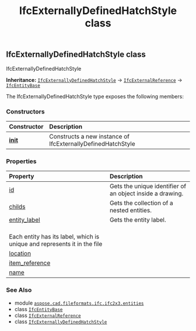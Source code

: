 ﻿---
title: IfcExternallyDefinedHatchStyle class
second_title: Aspose.CAD for Python via .NET API References
description: 
type: docs
weight: 2150
url: /python-net/aspose.cad.fileformats.ifc.ifc2x3.entities/ifcexternallydefinedhatchstyle/
is_root: false
---

## IfcExternallyDefinedHatchStyle class

IfcExternallyDefinedHatchStyle



**Inheritance:** [`IfcExternallyDefinedHatchStyle`](/cad/python-net/aspose.cad.fileformats.ifc.ifc2x3.entities/ifcexternallydefinedhatchstyle) → 
[`IfcExternalReference`](/cad/python-net/aspose.cad.fileformats.ifc.ifc2x3.entities/ifcexternalreference) → 
[`IfcEntityBase`](/cad/python-net/aspose.cad.fileformats.ifc/ifcentitybase)



The IfcExternallyDefinedHatchStyle type exposes the following members:

### Constructors
| Constructor | Description |
| :- | :- |
| [__init__](/cad/python-net/aspose.cad.fileformats.ifc.ifc2x3.entities/ifcexternallydefinedhatchstyle/__init__/#) | Constructs a new instance of IfcExternallyDefinedHatchStyle |


### Properties
| Property | Description |
| :- | :- |
| [id](/cad/python-net/aspose.cad.fileformats.ifc.ifc2x3.entities/ifcexternallydefinedhatchstyle/id) | Gets the unique identifier of an object inside a drawing. |
| [childs](/cad/python-net/aspose.cad.fileformats.ifc.ifc2x3.entities/ifcexternallydefinedhatchstyle/childs) | Gets the collection of a nested entities. |
| [entity_label](/cad/python-net/aspose.cad.fileformats.ifc.ifc2x3.entities/ifcexternallydefinedhatchstyle/entity_label) | Gets the entity label.<br/>Each entity has its label, which is unique and represents it in the file |
| [location](/cad/python-net/aspose.cad.fileformats.ifc.ifc2x3.entities/ifcexternallydefinedhatchstyle/location) |  |
| [item_reference](/cad/python-net/aspose.cad.fileformats.ifc.ifc2x3.entities/ifcexternallydefinedhatchstyle/item_reference) |  |
| [name](/cad/python-net/aspose.cad.fileformats.ifc.ifc2x3.entities/ifcexternallydefinedhatchstyle/name) |  |



### See Also
* module [`aspose.cad.fileformats.ifc.ifc2x3.entities`](..)
* class [`IfcEntityBase`](/cad/python-net/aspose.cad.fileformats.ifc/ifcentitybase)
* class [`IfcExternalReference`](/cad/python-net/aspose.cad.fileformats.ifc.ifc2x3.entities/ifcexternalreference)
* class [`IfcExternallyDefinedHatchStyle`](/cad/python-net/aspose.cad.fileformats.ifc.ifc2x3.entities/ifcexternallydefinedhatchstyle)
